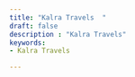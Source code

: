 ```yaml
---
title: "Kalra Travels  "
draft: false
description : "Kalra Travels" 
keywords:
- Kalra Travels

---
```



